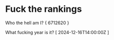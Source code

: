 # Fuck the rankings

Who the hell am I?
{ 6712620 }

What fucking year is it?
[ 2024-12-16T14:00:00Z ]
